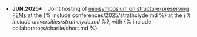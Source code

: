 - **JUN.2025\*** <code>&#124;</code> Joint hosting of [minisymposium on structure-preserving FEMs](https://numericalanalysisconference.org.uk/conferences/2025/minisymposia) at the {% include conferences/2025/strathclyde.md %} at the *{% include universities/strathclyde.md %}*, with {% include collaborators/charlie/short.md %}